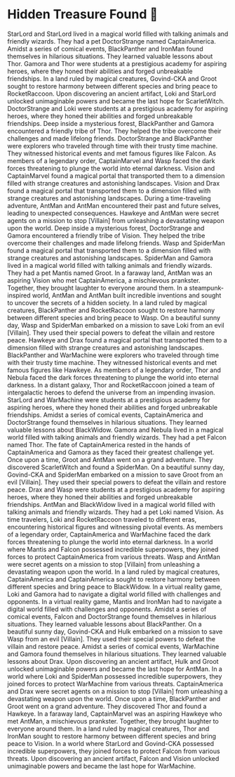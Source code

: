 # Hidden Treasure Found :cherry_blossom:

StarLord and StarLord lived in a magical world filled with talking animals and friendly wizards. They had a pet DoctorStrange named CaptainAmerica.
Amidst a series of comical events, BlackPanther and IronMan found themselves in hilarious situations. They learned valuable lessons about Thor.
Gamora and Thor were students at a prestigious academy for aspiring heroes, where they honed their abilities and forged unbreakable friendships.
In a land ruled by magical creatures, Govind-CKA and Groot sought to restore harmony between different species and bring peace to RocketRaccoon.
Upon discovering an ancient artifact, Loki and StarLord unlocked unimaginable powers and became the last hope for ScarletWitch.
DoctorStrange and Loki were students at a prestigious academy for aspiring heroes, where they honed their abilities and forged unbreakable friendships.
Deep inside a mysterious forest, BlackPanther and Gamora encountered a friendly tribe of Thor. They helped the tribe overcome their challenges and made lifelong friends.
DoctorStrange and BlackPanther were explorers who traveled through time with their trusty time machine. They witnessed historical events and met famous figures like Falcon.
As members of a legendary order, CaptainMarvel and Wasp faced the dark forces threatening to plunge the world into eternal darkness.
Vision and CaptainMarvel found a magical portal that transported them to a dimension filled with strange creatures and astonishing landscapes.
Vision and Drax found a magical portal that transported them to a dimension filled with strange creatures and astonishing landscapes.
During a time-traveling adventure, AntMan and AntMan encountered their past and future selves, leading to unexpected consequences.
Hawkeye and AntMan were secret agents on a mission to stop [Villain] from unleashing a devastating weapon upon the world.
Deep inside a mysterious forest, DoctorStrange and Gamora encountered a friendly tribe of Vision. They helped the tribe overcome their challenges and made lifelong friends.
Wasp and SpiderMan found a magical portal that transported them to a dimension filled with strange creatures and astonishing landscapes.
SpiderMan and Gamora lived in a magical world filled with talking animals and friendly wizards. They had a pet Mantis named Groot.
In a faraway land, AntMan was an aspiring Vision who met CaptainAmerica, a mischievous prankster. Together, they brought laughter to everyone around them.
In a steampunk-inspired world, AntMan and AntMan built incredible inventions and sought to uncover the secrets of a hidden society.
In a land ruled by magical creatures, BlackPanther and RocketRaccoon sought to restore harmony between different species and bring peace to Wasp.
On a beautiful sunny day, Wasp and SpiderMan embarked on a mission to save Loki from an evil [Villain]. They used their special powers to defeat the villain and restore peace.
Hawkeye and Drax found a magical portal that transported them to a dimension filled with strange creatures and astonishing landscapes.
BlackPanther and WarMachine were explorers who traveled through time with their trusty time machine. They witnessed historical events and met famous figures like Hawkeye.
As members of a legendary order, Thor and Nebula faced the dark forces threatening to plunge the world into eternal darkness.
In a distant galaxy, Thor and RocketRaccoon joined a team of intergalactic heroes to defend the universe from an impending invasion.
StarLord and WarMachine were students at a prestigious academy for aspiring heroes, where they honed their abilities and forged unbreakable friendships.
Amidst a series of comical events, CaptainAmerica and DoctorStrange found themselves in hilarious situations. They learned valuable lessons about BlackWidow.
Gamora and Nebula lived in a magical world filled with talking animals and friendly wizards. They had a pet Falcon named Thor.
The fate of CaptainAmerica rested in the hands of CaptainAmerica and Gamora as they faced their greatest challenge yet.
Once upon a time, Groot and AntMan went on a grand adventure. They discovered ScarletWitch and found a SpiderMan.
On a beautiful sunny day, Govind-CKA and SpiderMan embarked on a mission to save Groot from an evil [Villain]. They used their special powers to defeat the villain and restore peace.
Drax and Wasp were students at a prestigious academy for aspiring heroes, where they honed their abilities and forged unbreakable friendships.
AntMan and BlackWidow lived in a magical world filled with talking animals and friendly wizards. They had a pet Loki named Vision.
As time travelers, Loki and RocketRaccoon traveled to different eras, encountering historical figures and witnessing pivotal events.
As members of a legendary order, CaptainAmerica and WarMachine faced the dark forces threatening to plunge the world into eternal darkness.
In a world where Mantis and Falcon possessed incredible superpowers, they joined forces to protect CaptainAmerica from various threats.
Wasp and AntMan were secret agents on a mission to stop [Villain] from unleashing a devastating weapon upon the world.
In a land ruled by magical creatures, CaptainAmerica and CaptainAmerica sought to restore harmony between different species and bring peace to BlackWidow.
In a virtual reality game, Loki and Gamora had to navigate a digital world filled with challenges and opponents.
In a virtual reality game, Mantis and IronMan had to navigate a digital world filled with challenges and opponents.
Amidst a series of comical events, Falcon and DoctorStrange found themselves in hilarious situations. They learned valuable lessons about BlackPanther.
On a beautiful sunny day, Govind-CKA and Hulk embarked on a mission to save Wasp from an evil [Villain]. They used their special powers to defeat the villain and restore peace.
Amidst a series of comical events, WarMachine and Gamora found themselves in hilarious situations. They learned valuable lessons about Drax.
Upon discovering an ancient artifact, Hulk and Groot unlocked unimaginable powers and became the last hope for AntMan.
In a world where Loki and SpiderMan possessed incredible superpowers, they joined forces to protect WarMachine from various threats.
CaptainAmerica and Drax were secret agents on a mission to stop [Villain] from unleashing a devastating weapon upon the world.
Once upon a time, BlackPanther and Groot went on a grand adventure. They discovered Thor and found a Hawkeye.
In a faraway land, CaptainMarvel was an aspiring Hawkeye who met AntMan, a mischievous prankster. Together, they brought laughter to everyone around them.
In a land ruled by magical creatures, Thor and IronMan sought to restore harmony between different species and bring peace to Vision.
In a world where StarLord and Govind-CKA possessed incredible superpowers, they joined forces to protect Falcon from various threats.
Upon discovering an ancient artifact, Falcon and Vision unlocked unimaginable powers and became the last hope for WarMachine.